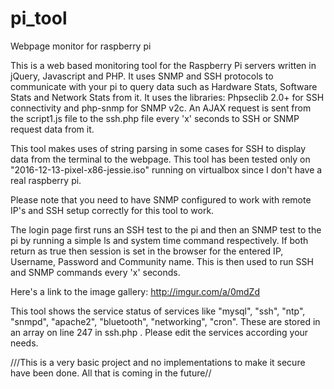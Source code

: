 # pi_tool
Webpage monitor for raspberry pi

This is a web based monitoring tool for the Raspberry Pi servers written in jQuery, Javascript and PHP. It uses SNMP and SSH protocols to communicate
with your pi to query data such as Hardware Stats, Software Stats and Network Stats from it. It uses the libraries: Phpseclib 2.0+ for SSH connectivity and
php-snmp for SNMP v2c. An AJAX request is sent from the script1.js file to the ssh.php file every 'x' seconds to SSH or SNMP request
data from it. 

This tool makes uses of string parsing in some cases for SSH to display data from the terminal to the webpage.
This tool has been tested only on "2016-12-13-pixel-x86-jessie.iso" running on virtualbox since I don't have a real raspberry pi.

Please note that you need to have SNMP configured to work with remote IP's and SSH setup correctly for this tool to work.

The login page first runs an SSH test to the pi and then an SNMP test to the pi by running a simple ls and system time command respectively.
If both return as true then session is set in the browser for the entered IP, Username, Password and Community name. This is then used to
run SSH and SNMP commands every 'x' seconds.

Here's a link to the image gallery:
http://imgur.com/a/0mdZd

This tool shows the service status of services like "mysql", "ssh", "ntp", "snmpd", "apache2", "bluetooth", "networking", "cron". These are stored in an array on line 247 in ssh.php . Please edit the services according your needs.

///This is a very basic project and no implementations to make it secure have been done. All that is coming in the future//
